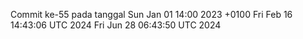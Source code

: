 Commit ke-55 pada tanggal Sun Jan 01 14:00 2023 +0100
Fri Feb 16 14:43:06 UTC 2024
Fri Jun 28 06:43:50 UTC 2024
